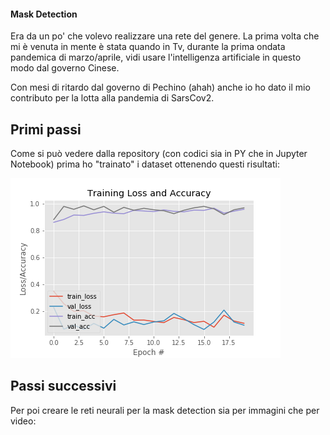 #### Mask Detection

Era da un po' che volevo realizzare una rete del genere. La prima volta che mi è venuta in mente è stata quando in Tv, durante la prima ondata pandemica di marzo/aprile, vidi usare l'intelligenza artificiale in questo modo dal governo Cinese.

Con mesi di ritardo dal governo di Pechino (ahah) anche io ho dato il mio contributo per la lotta alla pandemia di SarsCov2.


## Primi passi

Come si può vedere dalla repository (con codici sia in PY che in Jupyter Notebook) prima ho "trainato"  i dataset ottenendo questi risultati:

![alt text](https://github.com/giuseppemaiorano/Mask-Detection/blob/main/plot_v2.png)


## Passi successivi

Per poi creare le reti neurali per la mask detection sia per immagini che per video:
